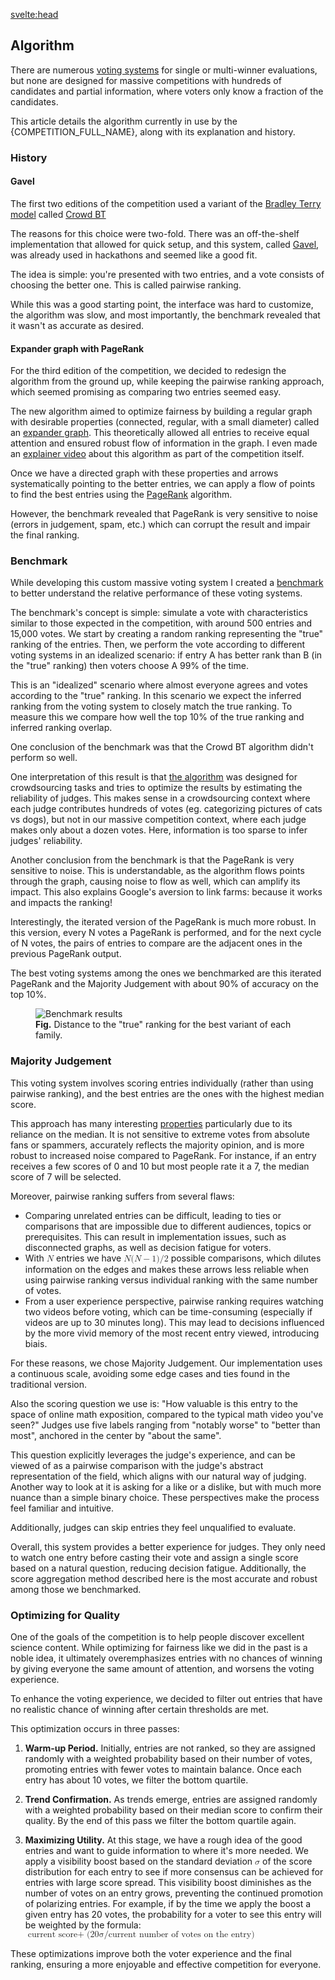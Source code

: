 <script>
	import { COMPETITION_FULL_NAME, COMPETITION_SHORT_NAME } from '$lib/config';
	import K from '$lib/components/K.svelte';
	import Youtube from '$lib/components/Youtube.svelte';
</script>

<svelte:head>
<title>Algorithm &middot; {COMPETITION_SHORT_NAME}</title>
</svelte:head>

## Algorithm

There are numerous [voting systems](https://en.wikipedia.org/wiki/Comparison_of_electoral_systems#Comparison_of_single-winner_voting_methods) for single or multi-winner evaluations, but none are designed for massive competitions with hundreds of candidates and partial information, where voters only know a fraction of the candidates.

This article details the algorithm currently in use by the {COMPETITION_FULL_NAME}, along with its explanation and history.

### History

#### Gavel

The first two editions of the competition used a variant of the [Bradley Terry model](https://en.wikipedia.org/wiki/Bradley%E2%80%93Terry_model) called [Crowd BT](https://pages.stern.nyu.edu/~xchen3/images/crowd_pairwise.pdf)

The reasons for this choice were two-fold. There was an off-the-shelf implementation that allowed for quick setup, and this system, called [Gavel](https://anishathalye.com/gavel-an-expo-judging-system/), was already used in hackathons and seemed like a good fit.

The idea is simple: you're presented with two entries, and a vote consists of choosing the better one. This is called pairwise ranking.

While this was a good starting point, the interface was hard to customize, the algorithm was slow, and most importantly, the benchmark revealed that it wasn't as accurate as desired.

#### Expander graph with PageRank

For the third edition of the competition, we decided to redesign the algorithm from the ground up, while keeping the pairwise ranking approach, which seemed promising as comparing two entries seemed easy.

The new algorithm aimed to optimize fairness by building a regular graph with desirable properties (connected, regular, with a small diameter) called an [expander graph](https://en.wikipedia.org/wiki/Expander_graph). This theoretically allowed all entries to receive equal attention and ensured robust flow of information in the graph. I even made an [explainer video](https://www.youtube.com/watch?v=XSDBbCaO-kc) about this algorithm as part of the competition itself.

<div class="flex justify-center">
	<Youtube width="560" src={"https://www.youtube.com/embed/XSDBbCaO-kc?si=NpEx4j0NVqwwftCG"}></Youtube>
</div>

Once we have a directed graph with these properties and arrows systematically pointing to the better entries, we can apply a flow of points to find the best entries using the [PageRank](https://en.wikipedia.org/wiki/PageRank) algorithm.

However, the benchmark revealed that PageRank is very sensitive to noise (errors in judgement, spam, etc.) which can corrupt the result and impair the final ranking.

### Benchmark

While developing this custom massive voting system I created a [benchmark](https://github.com/fcrozatier/voting-systems-benchmark) to better understand the relative performance of these voting systems.

The benchmark's concept is simple: simulate a vote with characteristics similar to those expected in the competition, with around 500 entries and 15,000 votes. We start by creating a random ranking representing the "true" ranking of the entries. Then, we perform the vote according to different voting systems in an idealized scenario: if entry A has better rank than B (in the "true" ranking) then voters choose A 99% of the time.

This is an "idealized" scenario where almost everyone agrees and votes according to the "true" ranking. In this scenario we expect the inferred ranking from the voting system to closely match the true ranking. To measure this we compare how well the top 10% of the true ranking and inferred ranking overlap.

One conclusion of the benchmark was that the Crowd BT algorithm didn't perform so well.

One interpretation of this result is that [the algorithm](https://pages.stern.nyu.edu/~xchen3/images/crowd_pairwise.pdf) was designed for crowdsourcing tasks and tries to optimize the results by estimating the reliability of judges. This makes sense in a crowdsourcing context where each judge contributes hundreds of votes (eg. categorizing pictures of cats vs dogs), but not in our massive competition context, where each judge makes only about a dozen votes. Here, information is too sparse to infer judges' reliability.

Another conclusion from the benchmark is that the PageRank is very sensitive to noise.
This is understandable, as the algorithm flows points through the graph, causing noise to flow as well, which can amplify its impact. This also explains Google's aversion to link farms: because it works and impacts the ranking!

Interestingly, the iterated version of the PageRank is much more robust. In this version, every N votes a PageRank is performed, and for the next cycle of N votes, the pairs of entries to compare are the adjacent ones in the previous PageRank output.

The best voting systems among the ones we benchmarked are this iterated PageRank and the Majority Judgement with about 90% of accuracy on the top 10%.

<figure class="grid justify-center text-center">
	<img src="/img/algorithm/Overall.png" alt="Benchmark results" />
	<figcaption><b>Fig.</b> Distance to the "true" ranking for the best variant of each family. </figcaption>
</figure>

### Majority Judgement

This voting system involves scoring entries individually (rather than using pairwise ranking), and the best entries are the ones with the highest median score.

This approach has many interesting [properties](https://www.pnas.org/doi/pdf/10.1073/pnas.0702634104) particularly due to its reliance on the median. It is not sensitive to extreme votes from absolute fans or spammers, accurately reflects the majority opinion, and is more robust to increased noise compared to PageRank. For instance, if an entry receives a few scores of 0 and 10 but most people rate it a 7, the median score of 7 will be selected.

Moreover, pairwise ranking suffers from several flaws:
- Comparing unrelated entries can be difficult, leading to ties or comparisons that are impossible due to different audiences, topics or prerequisites. This can result in implementation issues, such as disconnected graphs, as well as decision fatigue for voters.
- With <math><mi>N</mi></math> entries we have <math>
  <mrow><mi>N</mi><mo form="prefix" stretchy="false">(</mo><mi>N</mi>
    <mo>−</mo>
    <mn>1</mn><mo form="postfix" stretchy="false">)</mo><mi>/</mi><mn>2</mn>
  </mrow>
</math> possible comparisons, which dilutes information on the edges and makes these arrows less reliable when using pairwise ranking versus individual ranking with the same number of votes.
- From a user experience perspective, pairwise ranking requires watching two videos before voting, which can be time-consuming (especially if videos are up to 30 minutes long). This may lead to decisions influenced by the more vivid memory of the most recent entry viewed, introducing biais.

For these reasons, we chose Majority Judgement. Our implementation uses a continuous scale, avoiding some edge cases and ties found in the traditional version.

Also the scoring question we use is: "How valuable is this entry to the space of online math exposition, compared to the typical math video you've seen?" Judges use five labels ranging from "notably worse" to "better than most", anchored in the center by "about the same".

This question explicitly leverages the judge's experience, and can be viewed of as a pairwise comparison with the judge's abstract representation of the field, which aligns with our natural way of judging. Another way to look at it is asking for a like or a dislike, but with much more nuance than a simple binary choice. These perspectives make the process feel familiar and intuitive.

Additionally, judges can skip entries they feel unqualified to evaluate.

Overall, this system provides a better experience for judges. They only need to watch one entry before casting their vote and assign a single score based on a natural question, reducing decision fatigue. Additionally, the score aggregation method described here is the most accurate and robust among those we benchmarked.


### Optimizing for Quality

One of the goals of the competition is to help people discover excellent science content. While optimizing for fairness like we did in the past is a noble idea, it ultimately overemphasizes entries with no chances of winning by giving everyone the same amount of attention, and worsens the voting experience.

To enhance the voting experience, we decided to filter out entries that have no realistic chance of winning after certain thresholds are met.

This optimization occurs in three passes:

1. **Warm-up Period.** Initially, entries are not ranked, so they are assigned randomly with a weighted probability based on their number of votes, promoting entries with fewer votes to maintain balance. Once each entry has about 10 votes, we filter the bottom quartile.

2. **Trend Confirmation.** As trends emerge, entries are assigned randomly with a weighted probability based on their median score to confirm their quality. By the end of this pass we filter the bottom quartile again.

3. **Maximizing Utility.** At this stage, we have a rough idea of the good entries and want to guide information to where it's more needed. We apply a visibility boost based on the standard deviation <math><mi>σ</mi></math> of the score distribution for each entry to see if more consensus can be achieved for entries with large score spread. This visibility boost diminishes as the number of votes on an entry grows, preventing the continued promotion of polarizing entries. For example, if by the time we apply the boost a given entry has 20 votes, the probability for a voter to see this entry will be weighted by the formula: <math><mrow><mtext>current score </mtext><mo> + </mo></mrow><mrow><mo form="prefix" stretchy="false">(</mo><mn>20 </mn><mi> σ </mi><mi> / </mi><mtext> current number of votes on the entry</mtext><mo form="postfix" stretchy="false">)</mo></mrow></math>

These optimizations improve both the voter experience and the final ranking, ensuring a more enjoyable and effective competition for everyone.
